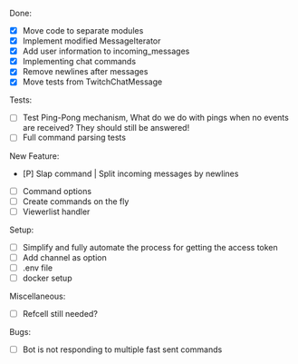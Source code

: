 Done:
- [X] Move code to separate modules
- [X] Implement modified MessageIterator
- [X] Add user information to incoming_messages
- [X] Implementing chat commands
- [X] Remove newlines after messages
- [X] Move tests from TwitchChatMessage

Tests:
- [ ] Test Ping-Pong mechanism, What do we do with pings when no events are received? They should still be answered!
- [ ] Full command parsing tests

New Feature:
- [P] Slap command | Split incoming messages by newlines
- [ ] Command options
- [ ] Create commands on the fly
- [ ] Viewerlist handler

Setup:
- [ ] Simplify and fully automate the process for getting the access token
- [ ] Add channel as option
- [ ] .env file
- [ ] docker setup

Miscellaneous:
- [ ] Refcell still needed?

Bugs:
- [ ] Bot is not responding to multiple fast sent commands
